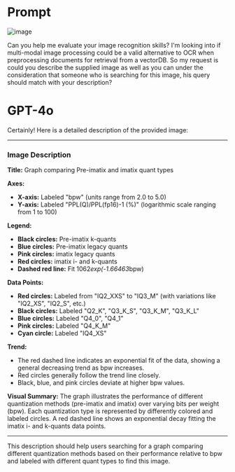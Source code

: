 # Prompt
![image](https://github.com/Madrawn/convenience/assets/1095756/a09bd046-2910-4d13-b75b-067dcd6c2eaa)

Can you help me evaluate your image recognition skills? I'm looking into if multi-modal image processing could be a valid alternative to OCR when preprocessing documents for retrieval from a vectorDB. So my request is could you describe the supplied image as well as you can under the consideration that someone who is searching for this image, his query should match with your description?

# GPT-4o
Certainly! Here is a detailed description of the provided image:

---

### Image Description

**Title:** Graph comparing Pre-imatix and imatix quant types

**Axes:**
- **X-axis:** Labeled "bpw" (units range from 2.0 to 5.0)
- **Y-axis:** Labeled "PPL(Q)/PPL(fp16)-1 (%)" (logarithmic scale ranging from 1 to 100)

**Legend:**
- **Black circles:** Pre-imatix k-quants
- **Blue circles:** Pre-imatix legacy quants
- **Pink circles:** imatix legacy quants
- **Red circles:** imatix i- and k-quants
- **Dashed red line:** Fit 1062*exp(-1.66463*bpw)

**Data Points:**
- **Red circles:** Labeled from "IQ2_XXS" to "IQ3_M" (with variations like "IQ2_XS", "IQ2_S", etc.)
- **Black circles:** Labeled "Q2_K", "Q3_K_S", "Q3_K_M", "Q3_K_L"
- **Blue circles:** Labeled "Q4_0", "Q4_1"
- **Pink circles:** Labeled "Q4_K_M"
- **Cyan circle:** Labeled "IQ4_XS"

**Trend:**
- The red dashed line indicates an exponential fit of the data, showing a general decreasing trend as bpw increases.
- Red circles generally follow the trend line closely.
- Black, blue, and pink circles deviate at higher bpw values.

**Visual Summary:**
The graph illustrates the performance of different quantization methods (pre-imatix and imatix) over varying bits per weight (bpw). Each quantization type is represented by differently colored and labeled circles. A red dashed line shows an exponential decay fitting the imatix i- and k-quants data points.

---

This description should help users searching for a graph comparing different quantization methods based on their performance relative to bpw and labeled with different quant types to find this image.
